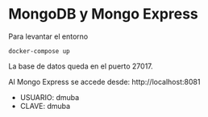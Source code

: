 # MongoDB y Mongo Express

Para levantar el entorno

```docker-compose up```

La base de datos queda en el puerto 27017.

Al Mongo Express se accede desde: http://localhost:8081

- USUARIO: dmuba
- CLAVE: dmuba
